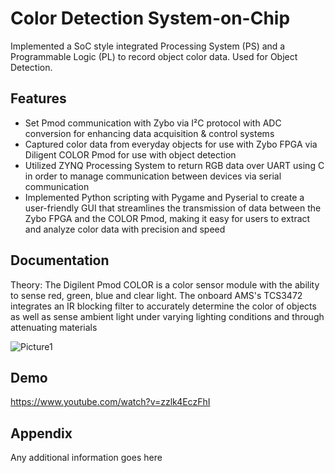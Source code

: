 
# Color Detection System-on-Chip

Implemented a SoC style integrated Processing System (PS) and a Programmable Logic (PL) to record object color data. Used for Object Detection. 

## Features

- Set Pmod communication with Zybo via I²C protocol with ADC conversion for enhancing data acquisition & control systems
- Captured color data from everyday objects for use with Zybo FPGA via Diligent COLOR Pmod for use with object detection
- Utilized ZYNQ Processing System to return RGB data over UART using C in order to manage communication between devices via serial communication 
- Implemented Python scripting with Pygame and Pyserial to create a user-friendly GUI that streamlines the transmission of data between the Zybo FPGA and the COLOR Pmod, making it easy for users to extract and analyze color data with precision and speed

## Documentation
Theory:
The Digilent Pmod COLOR is a color sensor module with the ability to sense red, green, blue and clear light. The onboard AMS's TCS3472 integrates an IR blocking filter to accurately determine the color of objects as well as sense ambient light under varying lighting conditions and through attenuating materials

![Picture1](https://user-images.githubusercontent.com/60726311/220038156-3598a782-3082-4918-8047-ad08aaaa5fa8.png)


## Demo

https://www.youtube.com/watch?v=zzlk4EczFhI


## Appendix

Any additional information goes here

